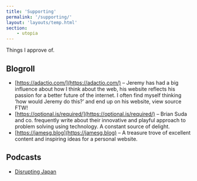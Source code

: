 ```yaml
---
title: 'Supporting'
permalink: '/supporting/'
layout: 'layouts/temp.html'
section:
    - utopia
---
```


Things I approve of.

## Blogroll

- [https://adactio.com/](https://adactio.com/) – Jeremy has had a big influence about how I think about the web, his website reflects his passion for a better future of the internet. I often find myself thinking ‘how would Jeremy do this?’ and end up on his website, view source FTW!
- [https://optional.is/required/](https://optional.is/required/) – Brian Suda and co. frequently write about their innovative and playful approach to problem solving using technology. A constant source of delight.
- [https://jamesg.blog](https://jamesg.blog) – A treasure trove of excellent content and inspiring ideas for a personal website.


## Podcasts

- [Disrupting Japan](https://www.disruptingjapan.com/)